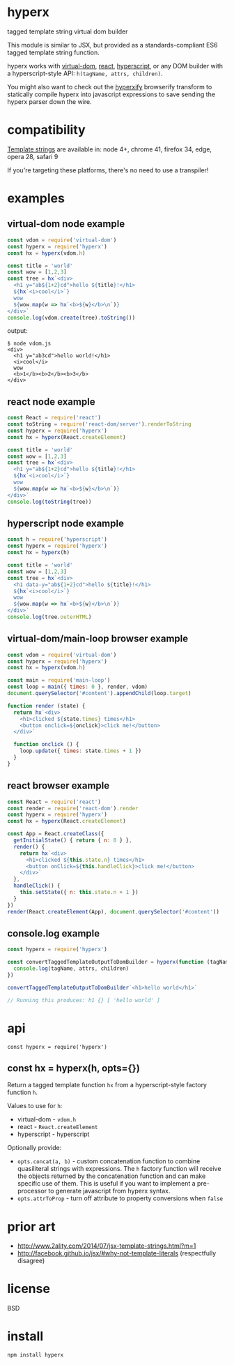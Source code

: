 # hyperx

tagged template string virtual dom builder

This module is similar to JSX, but provided as a standards-compliant ES6 tagged
template string function.

hyperx works with [virtual-dom](https://npmjs.com/package/virtual-dom),
[react](https://npmjs.com/package/react),
[hyperscript](https://npmjs.com/package/hyperscript), or any DOM builder with a
hyperscript-style API: `h(tagName, attrs, children)`.

You might also want to check out the [hyperxify][2] browserify transform to
statically compile hyperx into javascript expressions to save sending the hyperx
parser down the wire.

[2]: https://npmjs.com/package/hyperxify

# compatibility

[Template strings][1] are available in:
node 4+, chrome 41, firefox 34, edge, opera 28, safari 9

If you're targeting these platforms, there's no need to use a transpiler!

[1]: https://developer.mozilla.org/en-US/docs/Web/JavaScript/Reference/template_strings

# examples

## virtual-dom node example

``` js
const vdom = require('virtual-dom')
const hyperx = require('hyperx')
const hx = hyperx(vdom.h)

const title = 'world'
const wow = [1,2,3]
const tree = hx`<div>
  <h1 y="ab${1+2}cd">hello ${title}!</h1>
  ${hx`<i>cool</i>`}
  wow
  ${wow.map(w => hx`<b>${w}</b>\n`)}
</div>`
console.log(vdom.create(tree).toString())
```

output:

```
$ node vdom.js
<div>
  <h1 y="ab3cd">hello world!</h1>
  <i>cool</i>
  wow
  <b>1</b><b>2</b><b>3</b>
</div>
```

## react node example

``` js
const React = require('react')
const toString = require('react-dom/server').renderToString
const hyperx = require('hyperx')
const hx = hyperx(React.createElement)

const title = 'world'
const wow = [1,2,3]
const tree = hx`<div>
  <h1 y="ab${1+2}cd">hello ${title}!</h1>
  ${hx`<i>cool</i>`}
  wow
  ${wow.map(w => hx`<b>${w}</b>\n`)}
</div>`
console.log(toString(tree))
```

## hyperscript node example

``` js
const h = require('hyperscript')
const hyperx = require('hyperx')
const hx = hyperx(h)

const title = 'world'
const wow = [1,2,3]
const tree = hx`<div>
  <h1 data-y="ab${1+2}cd">hello ${title}!</h1>
  ${hx`<i>cool</i>`}
  wow
  ${wow.map(w => hx`<b>${w}</b>\n`)}
</div>`
console.log(tree.outerHTML)
```

## virtual-dom/main-loop browser example

``` js
const vdom = require('virtual-dom')
const hyperx = require('hyperx')
const hx = hyperx(vdom.h)

const main = require('main-loop')
const loop = main({ times: 0 }, render, vdom)
document.querySelector('#content').appendChild(loop.target)

function render (state) {
  return hx`<div>
    <h1>clicked ${state.times} times</h1>
    <button onclick=${onclick}>click me!</button>
  </div>`

  function onclick () {
    loop.update({ times: state.times + 1 })
  }
}
```

## react browser example

``` js
const React = require('react')
const render = require('react-dom').render
const hyperx = require('hyperx')
const hx = hyperx(React.createElement)

const App = React.createClass({
  getInitialState() { return { n: 0 } },
  render() {
    return hx`<div>
      <h1>clicked ${this.state.n} times</h1>
      <button onClick=${this.handleClick}>click me!</button>
    </div>`
  },
  handleClick() {
    this.setState({ n: this.state.n + 1 })
  }
})
render(React.createElement(App), document.querySelector('#content'))
```

## console.log example

``` js
const hyperx = require('hyperx')

const convertTaggedTemplateOutputToDomBuilder = hyperx(function (tagName, attrs, children) {
  console.log(tagName, attrs, children)
})

convertTaggedTemplateOutputToDomBuilder`<h1>hello world</h1>`

// Running this produces: h1 {} [ 'hello world' ]
```


# api

```
const hyperx = require('hyperx')
```

## const hx = hyperx(h, opts={})

Return a tagged template function `hx` from a hyperscript-style factory function
`h`.

Values to use for `h`:

* virtual-dom - `vdom.h`
* react - `React.createElement`
* hyperscript - hyperscript

Optionally provide:

* `opts.concat(a, b)` - custom concatenation function to combine quasiliteral
strings with expressions. The `h` factory function will receive the objects
returned by the concatenation function and can make specific use of them. This
is useful if you want to implement a pre-processor to generate javascript from
hyperx syntax.
* `opts.attrToProp` - turn off attribute to property conversions when `false`

# prior art

* http://www.2ality.com/2014/07/jsx-template-strings.html?m=1
* http://facebook.github.io/jsx/#why-not-template-literals (respectfully disagree)

# license

BSD

# install

```
npm install hyperx
```
